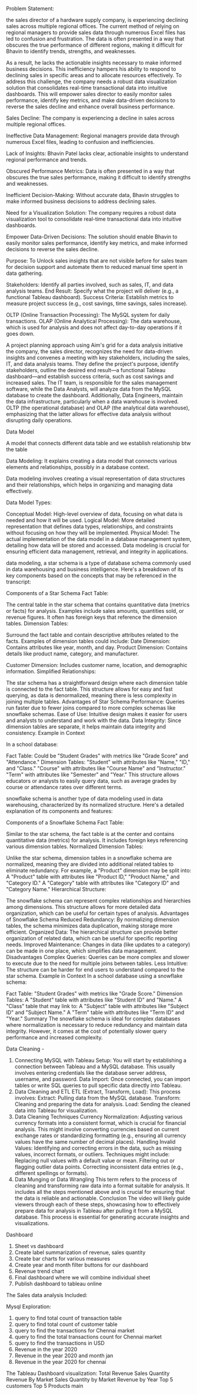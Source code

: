 Problem Statement:

the sales director of a hardware supply company, is experiencing declining sales across multiple regional offices. The current method of relying on regional managers to provide sales data through numerous Excel files has led to confusion and frustration. The data is often presented in a way that obscures the true performance of different regions, making it difficult for Bhavin to identify trends, strengths, and weaknesses.

As a result, he lacks the actionable insights necessary to make informed business decisions. This inefficiency hampers his ability to respond to declining sales in specific areas and to allocate resources effectively. To address this challenge, the company needs a robust data visualization solution that consolidates real-time transactional data into intuitive dashboards. This will empower sales director to easily monitor sales performance, identify key metrics, and make data-driven decisions to reverse the sales decline and enhance overall business performance.

Sales Decline: The company is experiencing a decline in sales across multiple regional offices.

Ineffective Data Management: Regional managers provide data through numerous Excel files, leading to confusion and inefficiencies.

Lack of Insights: Bhavin Patel lacks clear, actionable insights to understand regional performance and trends.

Obscured Performance Metrics: Data is often presented in a way that obscures the true sales performance, making it difficult to identify strengths and weaknesses.

Inefficient Decision-Making: Without accurate data, Bhavin struggles to make informed business decisions to address declining sales.

Need for a Visualization Solution: The company requires a robust data visualization tool to consolidate real-time transactional data into intuitive dashboards.

Empower Data-Driven Decisions: The solution should enable Bhavin to easily monitor sales performance, identify key metrics, and make informed decisions to reverse the sales decline.

Purpose: To Unlock sales insights that are not visible before  for sales team for decision support and automate  them to reduced  manual  time spent  in data gathering.

Stakeholders: Identify all parties involved, such as sales, IT, and data analysis teams.
End Result: Specify what the project will deliver (e.g., a functional Tableau dashboard).
Success Criteria: Establish metrics to measure project success (e.g., cost savings, time savings, sales increase).


OLTP (Online Transaction Processing): The MySQL system for daily transactions.
OLAP (Online Analytical Processing): The data warehouse, which is used for analysis and does not affect day-to-day operations if it goes down.


A project planning approach using Aim's grid for a data analysis initiative the company, the sales director, recognizes the need for data-driven insights and convenes a meeting with key stakeholders, including the sales, IT, and data analysis teams. They define the project's purpose, identify stakeholders, outline the desired end result—a functional Tableau dashboard—and establish success criteria, such as cost savings and increased sales. The IT team, is responsible for the sales management software, while the Data Analysts, will analyze data from the MySQL database to create the dashboard. Additionally, Data Engineers, maintain the data infrastructure, particularly when a data warehouse is involved. OLTP (the operational database) and OLAP (the analytical data warehouse), emphasizing that the latter allows for effective data analysis without disrupting daily operations. 


Data Model

A model that connects different data table and we establish relationship btw the table 


Data Modeling: It explains creating a data model that connects various elements and relationships, possibly in a database context.

Data modeling involves creating a visual representation of data structures and their relationships, which helps in organizing and managing data effectively. 


Data Model Types:

Conceptual Model: High-level overview of data, focusing on what data is needed and how it will be used.
Logical Model: More detailed representation that defines data types, relationships, and constraints without focusing on how they will be implemented.
Physical Model: The actual implementation of the data model in a database management system, detailing how data will be stored and accessed.
Data modeling is crucial for ensuring efficient data management, retrieval, and integrity in applications.


data modeling, a star schema is a type of database schema commonly used in data warehousing and business intelligence. Here's a breakdown of its key components based on the concepts that may be referenced in the transcript:

Components of a Star Schema
Fact Table:

The central table in the star schema that contains quantitative data (metrics or facts) for analysis.
Examples include sales amounts, quantities sold, or revenue figures.
It often has foreign keys that reference the dimension tables.
Dimension Tables:

Surround the fact table and contain descriptive attributes related to the facts.
Examples of dimension tables could include:
Date Dimension: Contains attributes like year, month, and day.
Product Dimension: Contains details like product name, category, and manufacturer.

Customer Dimension: Includes customer name, location, and demographic information.
Simplified Relationships:

The star schema has a straightforward design where each dimension table is connected to the fact table.
This structure allows for easy and fast querying, as data is denormalized, meaning there is less complexity in joining multiple tables.
Advantages of Star Schema
Performance: Queries run faster due to fewer joins compared to more complex schemas like snowflake schemas.
Ease of Use: Intuitive design makes it easier for users and analysts to understand and work with the data.
Data Integrity: Since dimension tables are separate, it helps maintain data integrity and consistency.
Example in Context

In a school database:

Fact Table: Could be "Student Grades" with metrics like "Grade Score" and "Attendance."
Dimension Tables:
"Student" with attributes like "Name," "ID," and "Class."
"Course" with attributes like "Course Name" and "Instructor."
"Term" with attributes like "Semester" and "Year."
This structure allows educators or analysts to easily query data, such as average grades by course or attendance rates over different terms.

 snowflake schema is another type of data modeling used in data warehousing, characterized by its normalized structure. Here's a detailed explanation of its components and features:

Components of a Snowflake Schema
Fact Table:

Similar to the star schema, the fact table is at the center and contains quantitative data (metrics) for analysis.
It includes foreign keys referencing various dimension tables.
Normalized Dimension Tables:

Unlike the star schema, dimension tables in a snowflake schema are normalized, meaning they are divided into additional related tables to eliminate redundancy.
For example, a "Product" dimension may be split into:
A "Product" table with attributes like "Product ID," "Product Name," and "Category ID."
A "Category" table with attributes like "Category ID" and "Category Name."
Hierarchical Structure:

The snowflake schema can represent complex relationships and hierarchies among dimensions.
This structure allows for more detailed data organization, which can be useful for certain types of analysis.
Advantages of Snowflake Schema
Reduced Redundancy: By normalizing dimension tables, the schema minimizes data duplication, making storage more efficient.
Organized Data: The hierarchical structure can provide better organization of related data, which can be useful for specific reporting needs.
Improved Maintenance: Changes in data (like updates to a category) can be made in one place, which simplifies data management.
Disadvantages
Complex Queries: Queries can be more complex and slower to execute due to the need for multiple joins between tables.
Less Intuitive: The structure can be harder for end users to understand compared to the star schema.
Example in Context
In a school database using a snowflake schema:

Fact Table: "Student Grades" with metrics like "Grade Score."
Dimension Tables:
A "Student" table with attributes like "Student ID" and "Name."
A "Class" table that may link to:
A "Subject" table with attributes like "Subject ID" and "Subject Name."
A "Term" table with attributes like "Term ID" and "Year."
Summary
The snowflake schema is ideal for complex databases where normalization is necessary to reduce redundancy and maintain data integrity. However, it comes at the cost of potentially slower query performance and increased complexity. 

Data Cleaning -

1. Connecting MySQL with Tableau
Setup: You will start by establishing a connection between Tableau and a MySQL database. This usually involves entering credentials like the database server address, username, and password.
Data Import: Once connected, you can import tables or write SQL queries to pull specific data directly into Tableau.
2. Data Cleaning and ETL
ETL (Extract, Transform, Load): This process involves:
Extract: Pulling data from the MySQL database.
Transform: Cleaning and preparing the data for analysis.
Load: Sending the cleaned data into Tableau for visualization.
3. Data Cleaning Techniques
Currency Normalization: Adjusting various currency formats into a consistent format, which is crucial for financial analysis. This might involve converting currencies based on current exchange rates or standardizing formatting (e.g., ensuring all currency values have the same number of decimal places).
Handling Invalid Values: Identifying and correcting errors in the data, such as missing values, incorrect formats, or outliers. Techniques might include:
Replacing null values with a default value or mean.
Filtering out or flagging outlier data points.
Correcting inconsistent data entries (e.g., different spellings or formats).
4. Data Munging or Data Wrangling
This term refers to the process of cleaning and transforming raw data into a format suitable for analysis. It includes all the steps mentioned above and is crucial for ensuring that the data is reliable and actionable.
Conclusion
The video will likely guide viewers through each of these steps, showcasing how to effectively prepare data for analysis in Tableau after pulling it from a MySQL database. This process is essential for generating accurate insights and visualizations.


Dashboard 


1) Sheet vs dashboard
2) Create label summarization of revenue, sales quantity
3) Create bar charts for various measures
4) Create year and month filter buttons for our dashboard
5) Revenue trend chart
6) Final dashboard where we will combine individual sheet
7) Publish dashboard to tableau online

The Sales data analysis Included: 

Mysql Exploration: 
1) query to find total count of transaction table
2) query to find total count of customer table
3) query to find the transactions for Chennai market 
4) query to find the total transactions count for Chennai market 
5) query to find the transactions in USD
6) Revenue in the year 2020
7) Revenue in the year 2020 and month jan
8) Revenue in the year 2020 for chennai

The Tableau Dashboard visualization:
Total Revenue
Sales Quantity
Revenue By Market
Sales Quantity by Market
Revenue by Year
Top 5 customers
Top 5 Products
main
